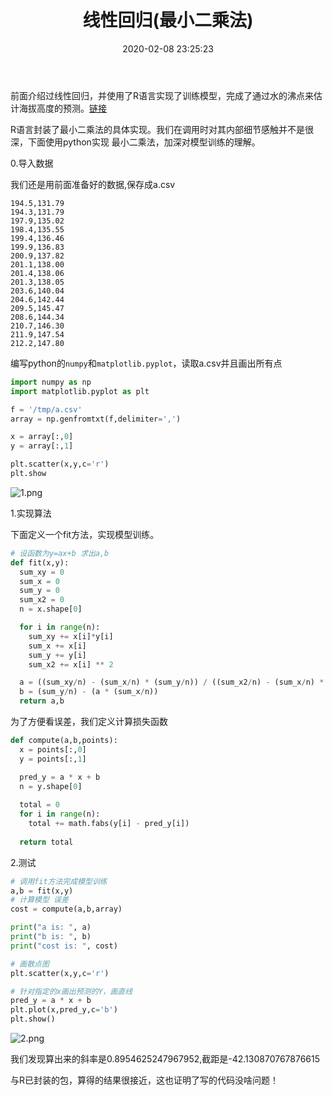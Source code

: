 ﻿---
layout: post
title: 线性回归(最小二乘法)
date: 2020-02-08 23:25:23
categories: 机器学习
mathjax: true
---

前面介绍过线性回归，并使用了R语言实现了训练模型，完成了通过水的沸点来估计海拔高度的预测。[链接](http://yihao.ml/2018/10/07/2018-10-07-一元线性回归分析/)

R语言封装了最小二乘法的具体实现。我们在调用时对其内部细节感触并不是很深，下面使用python实现 最小二乘法，加深对模型训练的理解。

0.导入数据

我们还是用前面准备好的数据,保存成a.csv

```
194.5,131.79
194.3,131.79
197.9,135.02
198.4,135.55
199.4,136.46
199.9,136.83
200.9,137.82
201.1,138.00
201.4,138.06
201.3,138.05
203.6,140.04
204.6,142.44
209.5,145.47
208.6,144.34
210.7,146.30
211.9,147.54
212.2,147.80
```

编写python的``numpy``和``matplotlib.pyplot``，读取a.csv并且画出所有点

```python
import numpy as np
import matplotlib.pyplot as plt

f = '/tmp/a.csv'
array = np.genfromtxt(f,delimiter=',')

x = array[:,0]
y = array[:,1]

plt.scatter(x,y,c='r')
plt.show
```

![1.png](https://i.loli.net/2020/02/08/bGNWdanpXxow5Rl.png)

1.实现算法

下面定义一个fit方法，实现模型训练。

```python
# 设函数为y=ax+b 求出a,b
def fit(x,y):
  sum_xy = 0
  sum_x = 0
  sum_y = 0
  sum_x2 = 0
  n = x.shape[0]

  for i in range(n):
    sum_xy += x[i]*y[i]
    sum_x += x[i]
    sum_y += y[i]
    sum_x2 += x[i] ** 2

  a = ((sum_xy/n) - (sum_x/n) * (sum_y/n)) / ((sum_x2/n) - (sum_x/n) * (sum_x/n))
  b = (sum_y/n) - (a * (sum_x/n))
  return a,b

```

为了方便看误差，我们定义计算损失函数

```python
def compute(a,b,points):
  x = points[:,0]
  y = points[:,1]

  pred_y = a * x + b
  n = y.shape[0]
  
  total = 0
  for i in range(n):
    total += math.fabs(y[i] - pred_y[i])
  
  return total
```

2.测试

```python
# 调用fit方法完成模型训练
a,b = fit(x,y)
# 计算模型 误差
cost = compute(a,b,array)

print("a is: ", a)
print("b is: ", b)
print("cost is: ", cost)

# 画散点图
plt.scatter(x,y,c='r')

# 针对指定的x画出预测的Y，画直线
pred_y = a * x + b
plt.plot(x,pred_y,c='b')
plt.show()
```

![2.png](https://i.loli.net/2020/02/08/cM7DljBuhHJVo8z.png)

我们发现算出来的斜率是0.8954625247967952,截距是-42.130870767876615

与R已封装的包，算得的结果很接近，这也证明了写的代码没啥问题！



